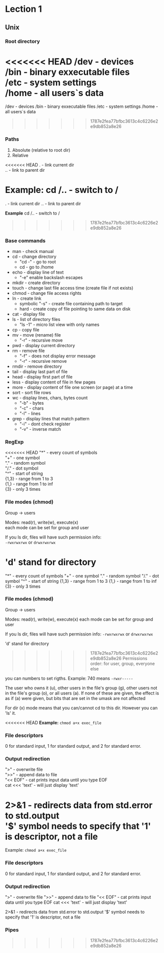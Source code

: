 # Lection 1
## Unix
### Root directory
<<<<<<< HEAD
/dev - devices  
/bin - binary exxecutable files  
/etc - system settings  
/home - all users`s data  
=======
/dev - devices
/bin - binary exxecutable files
/etc - system settings
/home - all users`s data
>>>>>>> 1787e2fea77bfbc3613c4c6226e2e9db852a8e26

### Paths
1. Absolute (relative to root dir)
2. Relative

<<<<<<< HEAD
. - link current dir  
.. - link to parent dir  

**Example**: cd /.. - switch to /
=======
. - link current dir
.. - link to parent dir

**Example**
cd /.. - switch to /
>>>>>>> 1787e2fea77bfbc3613c4c6226e2e9db852a8e26

### Base commands
* man - check manual
* cd - change directory
    * "cd -" - go to root
    * cd - go to /home
* echo - display line of text
    * "-e" enable backslash escapes
* mkdir - create directory
* touch - change last file access time (create file if not exists)
* chmod - change file access rights
* ln - create link
    * symbolic "-s" - create file containing path to target
    * hard - create copy of file pointing to same data on disk
* cat - display file
* ls - list of directory files
    * "ls -1" - micro list view with only names 
* cp - copy file
* mv - move (rename) file
    * "-r" - recursive move
* pwd - display current directory
* rm - remove file
    * "-f" - does not display error message
    * "-r" - recursive remove
* rmdir - remove directory
* tail - display last part of file
* head - display first part of file
* less - display content of file in few pages
* more - display content of file one screen (or page) at a time
* sort - sort file rows
* wc - display lines, chars, bytes count
    * "-b" - bytes
    * "-c" - chars
    * "-l" - lines
* grep - display lines that match pattern
    * "-i" - dont check register
    * "-v" - inverse match
### RegExp
<<<<<<< HEAD
"*" - every count of symbols  
"+" - one symbol  
"." - random symbol  
"/." - dot symbol  
"^" - start of string  
{1,3} - range from 1 to 3  
{1,} - range from 1 to inf  
{3} - only 3 times  

### File modes (chmod)
Group -> users  

Modes: read(r), write(w), execute(x)  
each mode can be set for group and user  

If you ls dir, files will have such permission info:  
``` -rwxrwxrwx ```
or 
``` drwxrwxrwx ```  

'd' stand for directory  
=======
"*" - every count of symbols 
"+" - one symbol
"." - random symbol
"/." - dot symbol
"^" - start of string 
{1,3} - range from 1 to 3
{1,} - range from 1 to inf
{3} - only 3 times

### File modes (chmod)
Group -> users

Modes: read(r), write(w), execute(x)
each mode can be set for group and user

If you ls dir, files will have such permission info:
``` -rwxrwxrwx ```
or 
``` drwxrwxrwx ``` 

'd' stand for directory
>>>>>>> 1787e2fea77bfbc3613c4c6226e2e9db852a8e26
Permissions order: for user, group, everyone else

you can numbers to set rigths. Example:
740 means `-rwxr-----` 

The user who owns it (u), other users in the file's group (g), other users not in the file's  group  (o),  or all  users (a).  If none of these are given, the effect is as if (a) were given, but bits that are set in the umask are not affected

For dir (x) mode means that you can/cannot cd to this dir. However you can 'ls' it.



<<<<<<< HEAD
**Example:** `chmod a+x exec_file` 

### File descriptors
0 for standard input, 1 for standard output, and 2 for standard error.  

### Output redirection
">" - overwrite file  
">>" - append data to file  
"<< EOF" - cat prints input data until you type EOF  
cat <<< 'text' - will just display 'text'  

2>&1 - redirects data from std.error to std.output  
'$' symbol needs to specify that '1' is descriptor, not a file  
=======
Example: `chmod a+x exec_file` 

### File descriptors
0 for standard input, 1 for standard output, and 2 for standard error. 

### Output redirection
">" - overwrite file
">>" - append data to file
"<< EOF" - cat prints input data until you type EOF
cat <<< 'text' - will just display 'text'

2>&1 - redirects data from std.error to std.output
'$' symbol needs to specify that '1' is descriptor, not a file


### Pipes
>>>>>>> 1787e2fea77bfbc3613c4c6226e2e9db852a8e26

